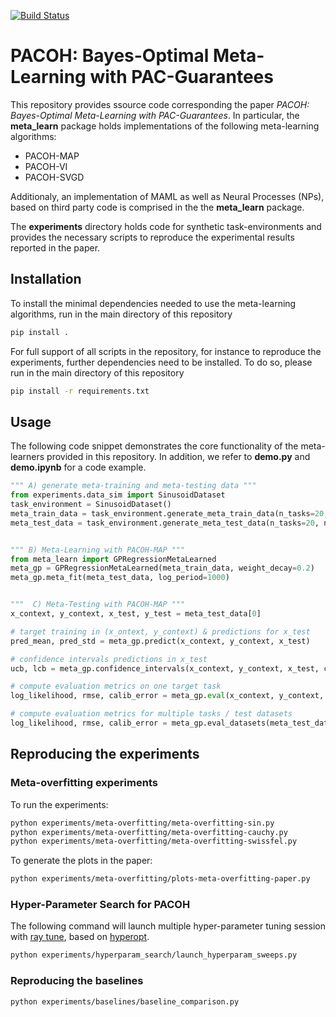 [![Build Status](https://travis-ci.com/jonasrothfuss/meta_learning_gp_priors.svg?token=j5XSZzvzzLqAy58VEYoC&branch=master)](https://travis-ci.com/jonasrothfuss/meta_learning_gp_priors)

# PACOH: Bayes-Optimal Meta-Learning with PAC-Guarantees
This repository provides ssource code corresponding the paper *PACOH: Bayes-Optimal Meta-Learning with PAC-Guarantees*. 
In particular, the **meta_learn** package holds implementations of the following meta-learning algorithms:

* PACOH-MAP
* PACOH-VI
* PACOH-SVGD

Additionaly, an implementation of MAML as well as Neural Processes (NPs), based on third party code is comprised 
in the the **meta_learn** package.

The **experiments** directory holds code for synthetic task-environments and provides the necessary scripts to reproduce 
the experimental results reported in the paper.

## Installation
To install the minimal dependencies needed to use the meta-learning algorithms, run in the main directory of this repository
```bash
pip install .
``` 

For full support of all scripts in the repository, for instance to reproduce the experiments, further dependencies need to be installed. 
To do so, please run in the main directory of this repository 
```bash
pip install -r requirements.txt
``` 


## Usage
The following code snippet demonstrates the core functionality of the meta-learners provided in this repository. 
In addition, we refer to **demo.py** and **demo.ipynb** for a code example.

```python
""" A) generate meta-training and meta-testing data """
from experiments.data_sim import SinusoidDataset
task_environment = SinusoidDataset()
meta_train_data = task_environment.generate_meta_train_data(n_tasks=20, n_samples=5)
meta_test_data = task_environment.generate_meta_test_data(n_tasks=20, n_samples_context=5, n_samples_test=50)


""" B) Meta-Learning with PACOH-MAP """
from meta_learn import GPRegressionMetaLearned
meta_gp = GPRegressionMetaLearned(meta_train_data, weight_decay=0.2)
meta_gp.meta_fit(meta_test_data, log_period=1000)


"""  C) Meta-Testing with PACOH-MAP """
x_context, y_context, x_test, y_test = meta_test_data[0]

# target training in (x_ontext, y_context) & predictions for x_test
pred_mean, pred_std = meta_gp.predict(x_context, y_context, x_test)

# confidence intervals predictions in x_test 
ucb, lcb = meta_gp.confidence_intervals(x_context, y_context, x_test, confidence=0.9)

# compute evaluation metrics on one target task
log_likelihood, rmse, calib_error = meta_gp.eval(x_context, y_context, x_test, y_test)

# compute evaluation metrics for multiple tasks / test datasets
log_likelihood, rmse, calib_error = meta_gp.eval_datasets(meta_test_data)
```


## Reproducing the experiments


### Meta-overfitting experiments

To run the experiments:

```bash
python experiments/meta-overfitting/meta-overfitting-sin.py
python experiments/meta-overfitting/meta-overfitting-cauchy.py
python experiments/meta-overfitting/meta-overfitting-swissfel.py
``` 

To generate the plots in the paper:

```bash
python experiments/meta-overfitting/plots-meta-overfitting-paper.py
``` 

### Hyper-Parameter Search for PACOH
The following command will launch multiple hyper-parameter tuning session with 
[ray tune](https://ray.readthedocs.io/en/latest/tune.html), based on [hyperopt](http://hyperopt.github.io/hyperopt/).
```bash
python experiments/hyperparam_search/launch_hyperparam_sweeps.py
```

### Reproducing the baselines

```bash
python experiments/baselines/baseline_comparison.py
```
